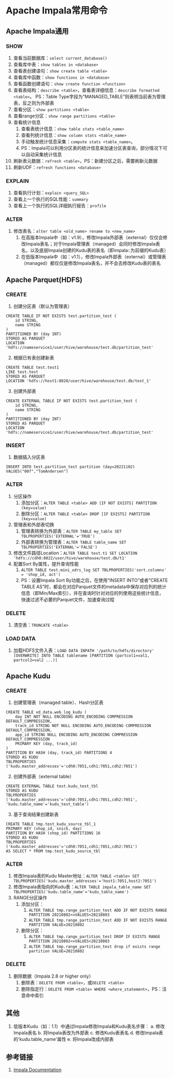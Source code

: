 # Apache Impala常用命令


## Apache Impala通用


### SHOW
1. 查看当前数据库：`select current_database()`
2. 查看库中表：`show tables in <database>`
3. 查看表创建语句：`show create table <table>`
4. 查看库中函数：`show functions in <database>`
5. 查看函数创建语句：`show create function <function>`
6. 查看表结构：`describe <table>`，查看表详细信息：`describe formatted <table>`。
   PS：Table Type字段为“MANAGED_TABLE”则表明当前表为管理表，反之则为外部表
7. 查看分区：`show partitions <table>`
8. 查看range分区：`show range partitions <table>`
9. 查看统计信息
	1. 查看表统计信息：`show table stats <table_name>`
	2. 查看列统计信息：`show column stats <table_name>`
	3. 手动触发统计信息采集：`compute stats <table_name>`。
	4. PS：Impala可以利用分区表的统计信息来加速分区表查询，部分情况下可以自动采集统计信息
10. 刷新表元数据：`refresh <table>`，PS：新建分区之后，需要刷新元数据
11. 刷新UDF：`refresh functions <database>`


### EXPLAIN
1. 查看执行计划：`explain <query_SQL>`
2. 查看上一个执行的SQL性能：`summary`
3. 查看上一个执行的SQL详细执行报告：`profile`


### ALTER
1. 修改表名：`alter table <old_name> rename to <new_name>`
	1. 在高版本Impala中（如：v1.9），修改Impala外部表（external）仅仅会修改Impala表名；对于Impala管理表（managed）会同时修改Impala表名，以及底层Impala创建的Kudu表的表名（即impala::为前缀的Kudu表）
	2. 在低版本Impala中（如：v1.1），修改Impala外部表（external）或管理表（managed）都仅仅是修改Impala表名，并不会去修改Kudu表的表名


## Apache Parquet(HDFS)


### CREATE
1. 创建分区表（默认为管理表）
```mysql
CREATE TABLE IF NOT EXISTS test.partition_test (
    id STRING,
    name STRING
)
PARTITIONED BY (day INT)
STORED AS PARQUET
LOCATION 'hdfs://nameservice1/user/hive/warehouse/test.db/partition_test'
```

2. 根据已有表创建新表
```mysql
CREATE TABLE test.test1
LIKE test.test 
STORED AS PARQUET 
LOCATION 'hdfs://host1:8020/user/hive/warehouse/test.db/test_1'

```

3. 创建外部表
```mysql
CREATE EXTERNAL TABLE IF NOT EXISTS test.partition_test (
    id STRING,
    name STRING
)
PARTITIONED BY (day INT)
STORED AS PARQUET
LOCATION 'hdfs://nameservice1/user/hive/warehouse/test.db/partition_test'
```

### INSERT
1. 数据插入分区表
```mysql
INSERT INTO test.partition_test partition (day=20221102)
VALUES("007","TomAndersen")
```


### ALTER

1. 分区操作
	1. 添加分区：`ALTER TABLE <table> ADD [IF NOT EXISTS] PARTITION (key=value)`
	2. 删除分区：`ALTER TABLE <table> DROP [IF EXISTS] PARTITION (key=value)`
2. 管理表和外部表切换
	1. 管理表转换为外部表：`ALTER TABLE my_table SET TBLPROPERTIES('EXTERNAL'='TRUE')`
	2. 外部表转换为管理表：`ALTER TABLE table_name SET TBLPROPERTIES('EXTERNAL'='FALSE')`
3. 修改文件路径Location：`ALTER TABLE test.t1 SET LOCATION 'hdfs://cdh0:8022/user/hive/warehouse/test.db/t1'`
4. 配置Sort By属性，提升查询性能
	1. `ALTER TABLE test.mini_xdrs_log SET TBLPROPERTIES('sort.columns' = 'shop_id, act')`
	2. PS：设置Impala Sort By功能之后，在使用“INSERT INTO”或者“CREATE TABLE AS”时，都会在对应Parquet文件的metadata中保存对应列的统计信息（即Min/Max索引），并在查询时针对对应的列使用这些统计信息，快速过滤不必要的Parquet文件，加速查询过程



### DELETE

1. 清空表：`TRUNCATE <table>`


### LOAD DATA

1. 加载HDFS文件入表：`LOAD DATA INPATH '/path/to/hdfs/directory' [OVERWRITE] INTO TABLE tablename [PARTITION (partcol1=val1, partcol2=val2 ...)]`

## Apache Kudu

### CREATE
1. 创建管理表（managed table）、Hash分区表
```mysql
CREATE TABLE xd_data.web_log_kudu (
    day INT NOT NULL ENCODING AUTO_ENCODING COMPRESSION DEFAULT_COMPRESSION,
    track_id STRING NOT NULL ENCODING AUTO_ENCODING COMPRESSION DEFAULT_COMPRESSION,
    app_id STRING NULL ENCODING AUTO_ENCODING COMPRESSION DEFAULT_COMPRESSION
    PRIMARY KEY (day, track_id)
)
PARTITION BY HASH (day, track_id) PARTITIONS 4 
STORED AS KUDU
TBLPROPERTIES ('kudu.master_addresses'='cdh0:7051,cdh1:7051,cdh2:7051')
```
2. 创建外部表（external table）
```mysql
CREATE EXTERNAL TABLE test.kudu_test_tbl 
STORED AS KUDU 
TBLPROPERTIES ('kudu.master_addresses'='cdh0:7051,cdh1:7051,cdh2:7051', 'kudu.table_name'='kudu_test_table')
```
3. 基于查询结果创建新表
```mysql
CREATE TABLE tmp.test_kudu_source_tbl_1 
PRIMARY KEY (shop_id, snick, day) 
PARTITION BY HASH (shop_id) PARTITIONS 16 
STORED AS KUDU 
TBLPROPERTIES ('kudu.master_addresses'='cdh0:7051,cdh1:7051,cdh2:7051') 
AS SELECT * FROM tmp.test_kudu_source_tbl
```

### ALTER
1. 修改Impala表的Kudu Master地址：`ALTER TABLE <table> SET TBLPROPERTIES('kudu.master_addresses'='host1:7051,host2:7051')`
2. 修改Impala表指向的Kudu表：`ALTER TABLE impala_table_name SET TBLPROPERTIES('kudu.table_name'='kudu_table_name')`
3. RANGE分区操作
	1. 添加分区：
		1. `ALTER TABLE tmp.range_partition_test ADD IF NOT EXISTS RANGE PARTITION 20210802<=VALUES<20210803`
		2. `ALTER TABLE tmp.range_partition_test ADD IF NOT EXISTS RANGE PARTITION VALUE=20210802`
	2. 删除分区：
		1. `ALTER TABLE tmp.range_partition_test DROP IF EXISTS RANGE PARTITION 20210802<=VALUES<20210803`
		2. `ALTER TABLE tmp.range_partition_test drop if exists range partition VALUE=20210802`

### DELETE
1. 删除数据（Impala 2.8 or higher only）
	1. 删除表：`DELETE FROM <table>`，或`DELETE <table>`
	2. 删除指定行：`DELETE FROM <table> WHERE <where_statement>`，PS：注意命中索引
 

## 其他
1) 低版本Kudu（如：1.1）中通过Impala修改Impala和Kudu表名步骤：
	a. 修改Impala表名
	b. 将Impala表改为外部表
	c. 修改Kudu表表名
	d. 修改Impala表的'kudu.table_name'属性
	e. 将Impala改成内部表


## 参考链接
1. [Impala Documentation](https://impala.apache.org/impala-docs.html)